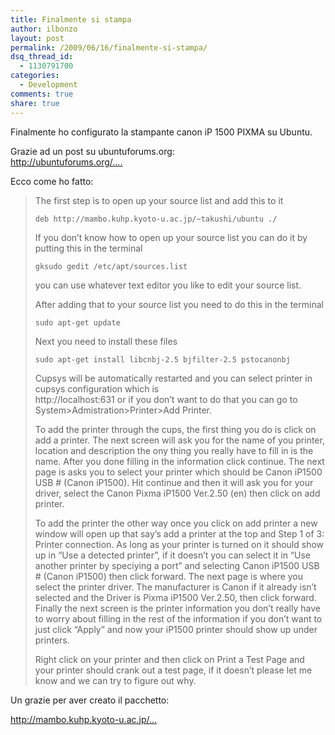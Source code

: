 ```yaml
---
title: Finalmente si stampa
author: ilbonzo
layout: post
permalink: /2009/06/16/finalmente-si-stampa/
dsq_thread_id:
  - 1130791700
categories:
  - Development
comments: true
share: true
---
```

<p>Finalmente ho configurato la stampante canon iP 1500 PIXMA su Ubuntu.</p>
<p>Grazie ad un post su ubuntuforums.org:<br />
<a href="http://ubuntuforums.org/showthread.php?t=487890">http://ubuntuforums.org/&#8230;.</a></p>
<p>Ecco come ho fatto:</p>
<blockquote><p>
The first step is to open up your source list and add this to it</p>
<p><code>deb http://mambo.kuhp.kyoto-u.ac.jp/~takushi/ubuntu ./</code></p>
<p>If you don&#8217;t know how to open up your source list you can do it by putting this in the terminal</p>
<p><code>gksudo gedit /etc/apt/sources.list</code></p>
<p>you can use whatever text editor you like to edit your source list.</p>
<p>After adding that to your source list you need to do this in the terminal</p>
<p><code>sudo apt-get update</code></p>
<p>Next you need to install these files</p>
<p><code>sudo apt-get install libcnbj-2.5 bjfilter-2.5 pstocanonbj</code></p>
<p>Cupsys will be automatically restarted and you can select printer in cupsys configuration which is<br />
http://localhost:631 or if you don&#8217;t want to do that you can go to System>Admistration>Printer>Add Printer.</p>
<p>To add the printer through the cups, the first thing you do is click on add a printer. The next screen will ask you for the name of you printer, location and description the ony thing you really have to fill in is the name. After you done filling in the information click continue. The next page is asks you to select your printer which should be Canon iP1500 USB # (Canon iP1500). Hit continue and then it will ask you for your driver, select the Canon Pixma iP1500 Ver.2.50 (en) then click on add printer.</p>
<p>To add the printer the other way once you click on add printer a new window will open up that say&#8217;s add a printer at the top and Step 1 of 3: Printer connection. As long as your printer is turned on it should show up in &#8220;Use a detected printer&#8221;, if it doesn&#8217;t you can select it in &#8220;Use another printer by speciying a port&#8221; and selecting Canon iP1500 USB # (Canon iP1500) then click forward. The next page is where you select the printer driver. The manufacturer is Canon if it already isn&#8217;t selected and the Driver is Pixma iP1500 Ver.2.50, then click forward. Finally the next screen is the printer information you don&#8217;t really have to worry about filling in the rest of the information if you don&#8217;t want to just click &#8220;Apply&#8221; and now your iP1500 printer should show up under printers.</p>
<p>Right click on your printer and then click on Print a Test Page and your printer should crank out a test page, if it doesn&#8217;t please let me know and we can try to figure out why.
</p></blockquote>
<p>Un grazie per aver creato il pacchetto:<br />
<a href=" http://mambo.kuhp.kyoto-u.ac.jp/~takushi/#canon"></p>
<p>http://mambo.kuhp.kyoto-u.ac.jp/&#8230;</a></p>

